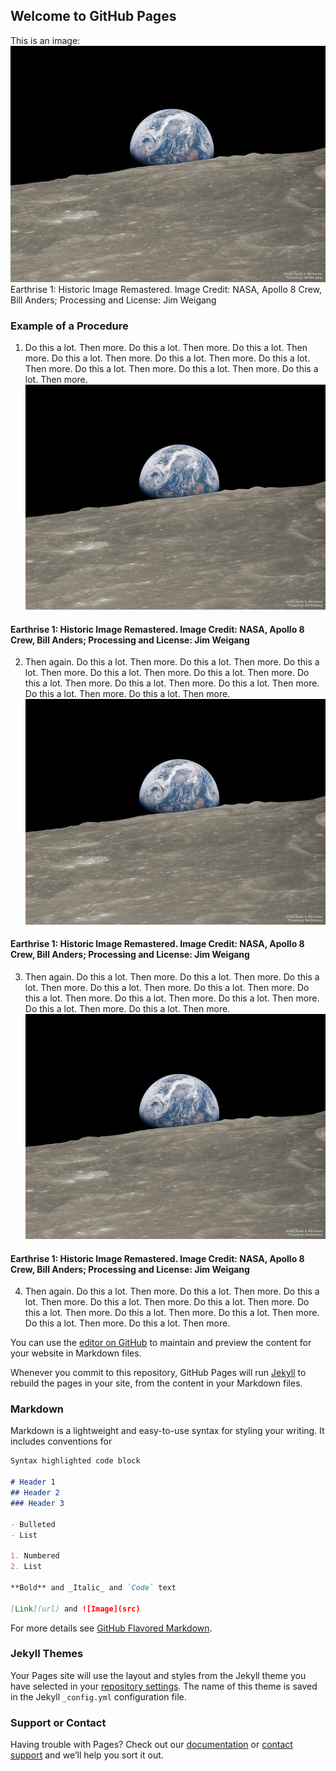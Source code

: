 ## Welcome to GitHub Pages

This is an image: ![Earthrise 1: Historic Image Remastered Image Credit: NASA, Apollo 8 Crew, Bill Anders; Processing and License: Jim Weigang](images/Earthrise1_Apollo8AndersWeigang_960.jpg)
Earthrise 1: Historic Image Remastered. Image Credit: NASA, Apollo 8 Crew, Bill Anders; Processing and License: Jim Weigang

### Example of a Procedure
1. Do this a lot. Then more. Do this a lot. Then more. Do this a lot. Then more. Do this a lot. Then more. Do this a lot. Then more. Do this a lot. Then more. Do this a lot. Then more. Do this a lot. Then more. Do this a lot. Then more.
![](images/Earthrise1_Apollo8AndersWeigang_960.jpg)
#### Earthrise 1: Historic Image Remastered. Image Credit: NASA, Apollo 8 Crew, Bill Anders; Processing and License: Jim Weigang
2. Then again. Do this a lot. Then more. Do this a lot. Then more. Do this a lot. Then more. Do this a lot. Then more. Do this a lot. Then more. Do this a lot. Then more. Do this a lot. Then more. Do this a lot. Then more. Do this a lot. Then more. Do this a lot. Then more.
![](images/Earthrise1_Apollo8AndersWeigang_960.jpg)
#### Earthrise 1: Historic Image Remastered. Image Credit: NASA, Apollo 8 Crew, Bill Anders; Processing and License: Jim Weigang
3. Then again. Do this a lot. Then more. Do this a lot. Then more. Do this a lot. Then more. Do this a lot. Then more. Do this a lot. Then more. Do this a lot. Then more. Do this a lot. Then more. Do this a lot. Then more. Do this a lot. Then more. Do this a lot. Then more.
![](images/Earthrise1_Apollo8AndersWeigang_960.jpg)
#### Earthrise 1: Historic Image Remastered. Image Credit: NASA, Apollo 8 Crew, Bill Anders; Processing and License: Jim Weigang
4. Then again. Do this a lot. Then more. Do this a lot. Then more. Do this a lot. Then more. Do this a lot. Then more. Do this a lot. Then more. Do this a lot. Then more. Do this a lot. Then more. Do this a lot. Then more. Do this a lot. Then more. Do this a lot. Then more.


You can use the [editor on GitHub](https://github.com/ajadev/ajadev.github.io/edit/master/index.md) to maintain and preview the content for your website in Markdown files.

Whenever you commit to this repository, GitHub Pages will run [Jekyll](https://jekyllrb.com/) to rebuild the pages in your site, from the content in your Markdown files.

### Markdown

Markdown is a lightweight and easy-to-use syntax for styling your writing. It includes conventions for

```markdown
Syntax highlighted code block

# Header 1
## Header 2
### Header 3

- Bulleted
- List

1. Numbered
2. List

**Bold** and _Italic_ and `Code` text

[Link](url) and ![Image](src)
```

For more details see [GitHub Flavored Markdown](https://guides.github.com/features/mastering-markdown/).

### Jekyll Themes

Your Pages site will use the layout and styles from the Jekyll theme you have selected in your [repository settings](https://github.com/ajadev/ajadev.github.io/settings). The name of this theme is saved in the Jekyll `_config.yml` configuration file.

### Support or Contact

Having trouble with Pages? Check out our [documentation](https://help.github.com/categories/github-pages-basics/) or [contact support](https://github.com/contact) and we’ll help you sort it out.
